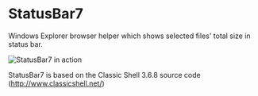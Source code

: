 # StatusBar7
Windows Explorer browser helper which shows selected files' total size in status bar.

![StatusBar7 in action](https://github.com/T800G/StatusBar7/blob/master/StatusBar7%20screenshot.png)

StatusBar7 is based on the Classic Shell 3.6.8 source code (http://www.classicshell.net/)
